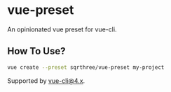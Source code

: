 # vue-preset

An opinionated vue preset for vue-cli.

## How To Use?

```sh
vue create --preset sqrthree/vue-preset my-project
```

Supported by [vue-cli@4.x](https://cli.vuejs.org/guide/plugins-and-presets.html#remote-presets).
